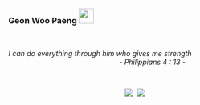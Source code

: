 

### Geon Woo Paeng <img src="https://raw.githubusercontent.com/MartinHeinz/MartinHeinz/master/wave.gif" width="30px" height="30px"> 

<br/>

  *I can do everything through him who gives me strength*
  <br/>
  &nbsp;&nbsp;&nbsp;&nbsp;&nbsp;&nbsp;&nbsp;&nbsp;&nbsp;&nbsp;&nbsp;&nbsp;&nbsp;&nbsp;&nbsp;&nbsp;&nbsp;&nbsp;&nbsp;&nbsp;&nbsp;&nbsp;&nbsp;&nbsp;&nbsp;&nbsp;&nbsp;&nbsp;&nbsp;&nbsp;&nbsp;&nbsp;&nbsp;&nbsp;&nbsp;&nbsp;&nbsp;&nbsp;&nbsp;&nbsp;&nbsp;&nbsp;&nbsp;&nbsp;&nbsp;&nbsp;&nbsp;&nbsp;&nbsp;&nbsp;&nbsp;&nbsp;&nbsp;&nbsp;&nbsp; *- Philippians 4 : 13 -* 

<br/>
<p align="center">
  <a href="https://gwpaeng.tistory.com/"><img src="https://img.shields.io/badge/Tech%20Blog-11B48A?style=flat-square&logo=Vimeo&logoColor=white&link=https://gwpaeng.tistory.com/"/></a>&nbsp
  <a href="mailto:gwpaeng@naver.com"><img src="https://img.shields.io/badge/Gmail-d14836?style=flat-square&logo=Gmail&logoColor=white&link=gwpaeng@naver.com"/></a>
</p>
<!-- <p align="center">
  <div align-content="start">
    <h3> GitHub </h3>
    <img src="https://github-readme-stats.vercel.app/api?username=GeonWooPaeng&show_icons=true&theme=radical&count_private=true"/></a>
  </div>
  <div align-content="end">
    <h3> 42SEOUL </h3>
    <img src="https://badge42.herokuapp.com/api/stats/gpaeng"/></a>
  </div>
</p>
 -->
